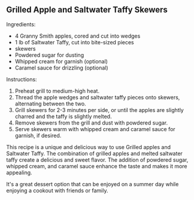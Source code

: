 ## Grilled Apple and Saltwater Taffy Skewers

Ingredients:
- 4 Granny Smith apples, cored and cut into wedges
- 1 lb of Saltwater Taffy, cut into bite-sized pieces
- skewers
- Powdered sugar for dusting
- Whipped cream for garnish (optional)
- Caramel sauce for drizzling (optional)

Instructions:
1. Preheat grill to medium-high heat.
2. Thread the apple wedges and saltwater taffy pieces onto skewers, alternating between the two.
3. Grill skewers for 2-3 minutes per side, or until the apples are slightly charred and the taffy is slightly melted.
4. Remove skewers from the grill and dust with powdered sugar.
5. Serve skewers warm with whipped cream and caramel sauce for garnish, if desired.

This recipe is a unique and delicious way to use Grilled apples and Saltwater Taffy. The combination of grilled apples and melted saltwater taffy create a delicious and sweet flavor. The addition of powdered sugar, whipped cream, and caramel sauce enhance the taste and makes it more appealing.

It's a great dessert option that can be enjoyed on a summer day while enjoying a cookout with friends or family.
